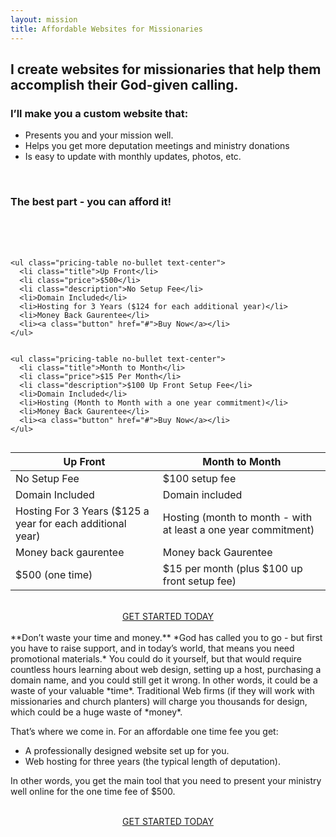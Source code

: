 ```yaml
---
layout: mission
title: Affordable Websites for Missionaries
---
```



## I create websites for missionaries that help them accomplish their God-given calling.
### I’ll make you a custom website that:

- Presents you and your mission well.
- Helps you get more deputation meetings and ministry donations
- Is easy to update with monthly updates, photos, etc.

<br>

### The best part - you can afford it!


<br>
<br>

<br>
<div class="row">
  <div class="column medium-4">

    <ul class="pricing-table no-bullet text-center">
      <li class="title">Up Front</li>
      <li class="price">$500</li>
      <li class="description">No Setup Fee</li>
      <li>Domain Included</li>
      <li>Hosting for 3 Years ($124 for each additional year)</li>
      <li>Money Back Gaurentee</li>
      <li><a class="button" href="#">Buy Now</a></li>
    </ul>

  </div>
  <div class="column medium-4">

    <ul class="pricing-table no-bullet text-center">
      <li class="title">Month to Month</li>
      <li class="price">$15 Per Month</li>
      <li class="description">$100 Up Front Setup Fee</li>
      <li>Domain Included</li>
      <li>Hosting (Month to Month with a one year commitment)</li>
      <li>Money Back Gaurentee</li>
      <li><a class="button" href="#">Buy Now</a></li>
    </ul>

  </div>
</div>



| **Up Front**                                               | **Month to Month**                                             |
| ---------------------------------------------------------- | -------------------------------------------------------------- |
| No Setup Fee                                               | $100 setup fee                                                 |
| Domain Included                                            | Domain included                                                |
| Hosting For 3 Years ($125 a year for each additional year) | Hosting (month to month - with at least a one year commitment) |
| Money back gaurentee                                       | Money back Gaurentee                                           |
| $500 (one time)                                            | $15 per month (plus $100 up front setup fee)                   |

<br>
<div style="text-align: center;">
<a class="button" href="http://ryanhaydenwebsites.com/contact.html">GET STARTED TODAY</a> 
</div>
<br>
**Don’t waste your time and money.** *God has called you to go - but first you have to raise support, and in today’s world, that means you need promotional materials.*  You could do it yourself, but that would require countless hours learning about web design, setting up a host, purchasing a domain name, and you could still get it wrong.  In other words, it could be a waste of your valuable *time*.  Traditional Web firms (if they will work with missionaries and church planters) will charge you thousands for design, which could be a huge waste of *money*.

That’s where we come in.  For an affordable one time fee you get:


- A professionally designed website set up for you.
- Web hosting for three years (the typical length of deputation). 

In other words, you get the main tool that you need to present your ministry well online for the one time fee of $500.    
<br>
<div style="text-align: center;">
<a class="button" href="http://ryanhaydenwebsites.com/contact.html">GET STARTED TODAY</a> 
</div>
<br>

